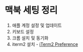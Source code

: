 # 맥북 세팅 정리

1. 애플 계정 설정 및 업데이트
2. 키보드 설정
3. 크롬 설치 및 동기화
4. iterm2 설치 - [iTerm2 Preference][]

[iTerm2 Preference]: https://raw.githubusercontent.com/earlbread/my-settings/master/com.googlecode.iterm2.plist
